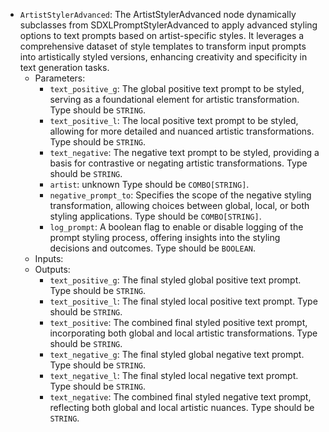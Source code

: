 - `ArtistStylerAdvanced`: The ArtistStylerAdvanced node dynamically subclasses from SDXLPromptStylerAdvanced to apply advanced styling options to text prompts based on artist-specific styles. It leverages a comprehensive dataset of style templates to transform input prompts into artistically styled versions, enhancing creativity and specificity in text generation tasks.
    - Parameters:
        - `text_positive_g`: The global positive text prompt to be styled, serving as a foundational element for artistic transformation. Type should be `STRING`.
        - `text_positive_l`: The local positive text prompt to be styled, allowing for more detailed and nuanced artistic transformations. Type should be `STRING`.
        - `text_negative`: The negative text prompt to be styled, providing a basis for contrastive or negating artistic transformations. Type should be `STRING`.
        - `artist`: unknown Type should be `COMBO[STRING]`.
        - `negative_prompt_to`: Specifies the scope of the negative styling transformation, allowing choices between global, local, or both styling applications. Type should be `COMBO[STRING]`.
        - `log_prompt`: A boolean flag to enable or disable logging of the prompt styling process, offering insights into the styling decisions and outcomes. Type should be `BOOLEAN`.
    - Inputs:
    - Outputs:
        - `text_positive_g`: The final styled global positive text prompt. Type should be `STRING`.
        - `text_positive_l`: The final styled local positive text prompt. Type should be `STRING`.
        - `text_positive`: The combined final styled positive text prompt, incorporating both global and local artistic transformations. Type should be `STRING`.
        - `text_negative_g`: The final styled global negative text prompt. Type should be `STRING`.
        - `text_negative_l`: The final styled local negative text prompt. Type should be `STRING`.
        - `text_negative`: The combined final styled negative text prompt, reflecting both global and local artistic nuances. Type should be `STRING`.
